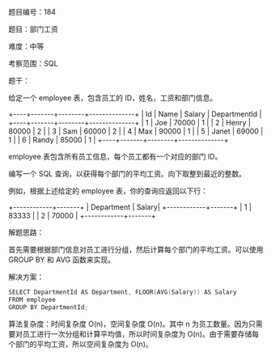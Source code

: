 题目编号：184

题目：部门工资

难度：中等

考察范围：SQL

题干：

给定一个 employee 表，包含员工的 ID，姓名，工资和部门信息。

+----+-------+--------+--------------+
| Id | Name  | Salary | DepartmentId |
+----+-------+--------+--------------+
| 1  | Joe   | 70000  | 1            |
| 2  | Henry | 80000  | 2            |
| 3  | Sam   | 60000  | 2            |
| 4  | Max   | 90000  | 1            |
| 5  | Janet | 69000  | 1            |
| 6  | Randy | 85000  | 1            |
+----+-------+--------+--------------+

employee 表包含所有员工信息，每个员工都有一个对应的部门 ID。

编写一个 SQL 查询，以获得每个部门的平均工资。向下取整到最近的整数。

例如，根据上述给定的 employee 表，你的查询应返回以下行：

+------------+-------+
| Department | Salary|
+------------+-------+
| 1          | 83333 |
| 2          | 70000 |
+------------+-------+

解题思路：

首先需要根据部门信息对员工进行分组，然后计算每个部门的平均工资。可以使用 GROUP BY 和 AVG 函数来实现。

解决方案：

```swift
SELECT DepartmentId AS Department, FLOOR(AVG(Salary)) AS Salary
FROM employee
GROUP BY DepartmentId;
```

算法复杂度：时间复杂度 O(n)，空间复杂度 O(n)。其中 n 为员工数量。因为只需要对员工进行一次分组和计算平均值，所以时间复杂度为 O(n)。由于需要存储每个部门的平均工资，所以空间复杂度为 O(n)。